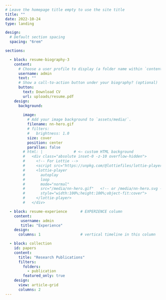 ```yaml
---
# Leave the homepage title empty to use the site title
title: ""
date: 2022-10-24
type: landing

design:
  # Default section spacing
  spacing: "6rem"

sections:

  - block: resume-biography-3
    content:
      # Choose a user profile to display (a folder name within `content/authors/`)
      username: admin
      text: ""
      # Show a call-to-action button under your biography? (optional)
      button:
        text: Download CV
        url: uploads/resume.pdf
    design:
      background:
      
        image:
          # Add your image background to `assets/media/`.
          filename: nn-hero.gif
          # filters:
          #   brightness: 1.0
          size: cover
          position: center
          parallax: false
        # html: |              # <— custom HTML background
        #   <div class="absolute inset-0 -z-10 overflow-hidden">
        #     <!-- For Lottie -->
        #     <script src="https://unpkg.com/@lottiefiles/lottie-player@latest/dist/lottie-player.js"></script>
        #     <lottie-player
        #       autoplay
        #       loop
        #       mode="normal"
        #       src="/media/nn-hero.gif"   <!-- or /media/nn-hero.svg -->
        #       style="width:100%;height:100%;object-fit:cover">
        #     </lottie-player>
        #   </div>

  - block: resume-experience      # EXPERIENCE column
    content:
       username: admin
       title: "Experience"
    design:
      columns: 1                  # vertical timeline in this column

  - block: collection
    id: papers
    content:
      title: "Research Publications"
      filters:
        folders:
          - publication
        featured_only: true
    design:
      view: article-grid
      columns: 2
---
```

